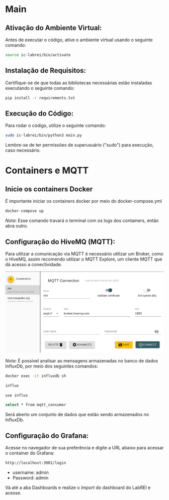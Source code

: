 # Main

## Ativação do Ambiente Virtual:

Antes de executar o código, ative o ambiente virtual usando o seguinte comando:

```bash
source ic-labrei/bin/activate
```

## Instalação de Requisitos:

Certifique-se de que todas as bibliotecas necessárias estão instaladas executando o seguinte comando:

```bash
pip install -r requirements.txt
```

## Execução do Código:

Para rodar o código, utilize o seguinte comando:

```bash
sudo ic-labrei/bin/python3 main.py
```

Lembre-se de ter permissões de superusuário ("sudo") para execução, caso necessário.

# Containers e MQTT

## Inicie os containers Docker

É importante iniciar os containers docker por meio do docker-compose.yml

```bash
docker-compose up
```

*Nota*: Esse comando travará o terminal com os logs dos containers, então abra outro.

## Configuração do HiveMQ (MQTT):

Para utilizar a comunicação via MQTT é necessário utilizar um Broker, como o HiveMQ, assim recomendo utilizar o MQTT Explore, um cliente MQTT que dá acesso a conectividade. 

![Alt text](image.png)

*Nota*: É possível analisar as mensagens armazenadas no banco de dados InfluxDb, por meio dos seguintes comandos:

```bash
docker exec -it influxdb sh
``````
```bash
influx
``````
```bash
use influx
``````
```bash
select * from mqtt_consumer
``````

Será aberto um conjunto de dados que estão sendo armazenados no InfluxDb. 


## Configuração do Grafana:

Acesse no navegador de sua preferência e digite a URL abaixo para acessar o container do Grafana:

```bash
http://localhost:3001/login
```

- username: admin
- Password: admin

Vá até a aba Dashboards e realize o *Import* do dashboard do LabREI e acesse.




